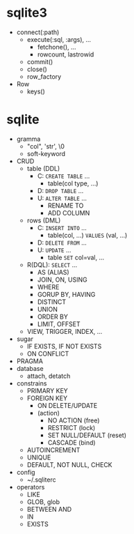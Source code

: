 
# sqlite3
- connect(:path)
  - execute(:sql, :args), ...
    - fetchone(), ...
    - rowcount, lastrowid
  - commit()
  - close()
  - row_factory
- Row
  - keys()

# sqlite
- gramma
  - "col", 'str', \0
  - soft-keyword
- CRUD
  - table (DDL)
    - C: `CREATE TABLE` ...
      - table(col type, ...)
    - D: `DROP TABLE` ...
    - U: `ALTER TABLE` ...
      - RENAME TO
      - ADD COLUMN
  - rows (DML)
    - C: `INSERT INTO` ...
      - table(col, ...) `VALUES` (val, ...)
    - D: `DELETE FROM` ...
    - U: `UPDATE` ...
      - table `SET` col=val, ...
  - R(DQL): `SELECT` ...
    - AS (ALIAS)
    - JOIN, ON, USING
    - WHERE
    - GORUP BY, HAVING
    - DISTINCT
    - UNION
    - ORDER BY
    - LIMIT, OFFSET
  - VIEW, TRIGGER, INDEX, ...
- sugar
  - IF EXISTS, IF NOT EXISTS
  - ON CONFLICT
- PRAGMA
- database
  - attach, detatch
- constrains
  - PRIMARY KEY
  - FOREIGN KEY
    - ON DELETE/UPDATE
    - (action)
      - NO ACTION (free)
      - RESTRICT (lock)
      - SET NULL/DEFAULT (reset)
      - CASCADE (bind)
  - AUTOINCREMENT
  - UNIQUE
  - DEFAULT, NOT NULL, CHECK
- config
  - ~/.sqliterc
- operators
  - LIKE
  - GLOB, glob
  - BETWEEN AND
  - IN
  - EXISTS

[SQLite Foreign Key Support]:(https://www.sqlite.org/foreignkeys.html#fk_unsupported)
